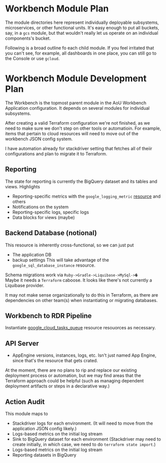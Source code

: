 # Workbench Module Plan
The module directories here represent individually deployable subsystems, 
microservices, or other functional units. It's easy enough to put all buckets, say,
in a `gcs` module, but that wouldn't really let us operate on an individual components's bucket.

Following is a broad outline fo each child module. If you feel irritated that you can't see, for example,
all dashboards in one place, you can still go to the Console or use `gcloud`.

# Workbench Module Development Plan
The Workbench is the topmost parent module in the AoU Workbench
Application configuration. It depends on several modules for individual
subsystems.

After creating a valid Terraform configuration we're  not finished,
as we need to make sure we don't step on other tools or automatioin.
For example, items that  pertain to cloud resources will need to move
out of the workbench JSON config system.

I have automation already for stackdriver setting that fetches all of theiir configurations
and plan to migrate it to Terraform.

## Reporting
The state for reporting is currently the BigQuery dataset and its tables and views.
Highlights
* Reporting-specific metrics with the `google_logging_metric` [resource](https://www.terraform.io/docs/providers/google/r/logging_metric.html)
and others
* Notifications on the system
* Reporting-specific logs, specific logs
* Data blocks for views (maybe)

## Backend Database (notional)
This resource is inherently cross-functional, so we can just put
* The application DB 
* backup settings
This will take advantage of the `google_sql_database_instance` resource.

Schema migrations work via `Ruby->Gradle->Liquibase->MySql->�`  
Maybe it needs a `Terraform` caboose. It looks like there's not currently a Liquibase provider.

It may not make sense organizationally to do this in Terraform, as there are dependencies on other
team(s) when instantiating or migrating databases.

## Workbench to RDR Pipeline
Instantiate [google_cloud_tasks_queue](https://www.terraform.io/docs/providers/google/r/cloud_tasks_queue.html) resource
resouorces as necessary.

## API Server
* AppEngine versions, instances, logs, etc. Isn't just named
App Engine, since that's the resource that gets crated. 

At the moment, there are no plans to rip and replace our existing deployment process or automation,
but we may find areas that the Terraform approach could be helpful (such as managing dependent
deployment artifacts or steps in a declarative way.) 

## Action Audit
This module maps to 
* Stackdriver logs for each environment. (It will need to
 move from the application JSON config likely.)
* Logs-based metrics on the initial log stream
* Sink to BigQuery dataset for each environment (Stackdriver may need to create initially, in which
case, we need to do `terraform state import`.)
* Logs-based metrics on the initial log stream
* Reporting datasets in BigQuery
